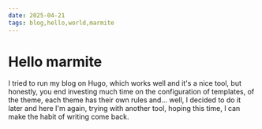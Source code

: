 ```yaml
---
date: 2025-04-21
tags: blog,hello,world,marmite
---
```


# Hello marmite

I tried to run my blog on Hugo, which works well and it's a nice tool, but honestly, you end investing much time on the configuration of templates, of the theme, each theme has their own rules and... well, I decided to do it later and here I'm again, trying with another tool, hoping this time, I can make the habit of writing come back.
